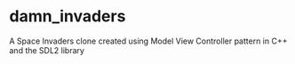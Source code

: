 # damn_invaders
A Space Invaders clone created using Model View Controller pattern in C++ and the SDL2 library
